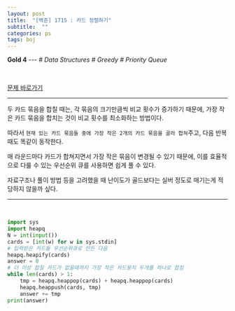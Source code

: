 ```yaml
---
layout: post
title:  "[백준] 1715 : 카드 정렬하기"
subtitle:  ""
categories: ps
tags: boj
---
```


**Gold 4** --- *# Data Structures # Greedy # Priority Queue*

<br>

[문제 바로가기](https://www.acmicpc.net/problem/1715)

---

두 카드 묶음을 합칠 때는, 각 묶음의 크기만큼씩 비교 횟수가 증가하기 때문에, 가장 작은 카드 묶음을 합치는 것이 비교 횟수를 최소화하는 방법이다.

따라서 ```현재 있는 카드 묶음들 중에 가장 작은 2개의 카드 묶음을 골라 합쳐```주고, 다음 반복때도 똑같이 동작한다.

매 라운드마다 카드가 합쳐지면서 가장 작은 묶음이 변경될 수 있기 때문에, 이를 효율적으로 다룰 수 있는 우선순위 큐를 사용하면 쉽게 풀 수 있다.

자료구조나 풀이 방법 등을 고려했을 때 난이도가 골드보다는 실버 정도로 매기는게 적당하지 않을까 싶다.

---
<br>

```python
import sys
import heapq
N = int(input())
cards = [int(w) for w in sys.stdin]
# 입력받은 카드들 우선순위큐로 만든 다음
heapq.heapify(cards)
answer = 0
# 더 이상 합칠 카드가 없을때까지 가장 작은 카드뭉치 두개를 하나로 합침
while len(cards) > 1:
    tmp = heapq.heappop(cards) + heapq.heappop(cards)
    heapq.heappush(cards, tmp)
    answer += tmp
print(answer)
```
